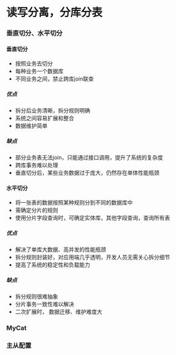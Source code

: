 # 读写分离，分库分表

### 垂直切分、水平切分

#### 垂直切分

- 按照业务去切分
- 每种业务一个数据库
- 不同业务之间，禁止跨库join联查

##### 优点

- 拆分后业务清晰，拆分规则明确
- 系统之间容易扩展和整合
- 数据维护简单

##### 缺点

- 部分业务表无法join，只能通过接口调用，提升了系统的复杂度
- 跨库事务难以处理
- 垂直切分后，某些业务数据过于庞大，仍然存在单体性能瓶颈

#### 水平切分

- 将一张表的数据按照某种规则分到不同的数据库中
- 需确定分片的规则
- 使用分片字段查询时，可确定实体库，其他字段查询，查询所有表

##### 优点

- 解决了单库大数据、高并发的性能瓶颈
- 拆分规则封装好，对应用端几乎透明，开发人员无需关心拆分细节
- 提高了系统的稳定性和负载能力

##### 缺点

- 拆分规则很难抽象
- 分片事务一致性难以解决
- 二次扩展时， 数据迁移、维护难度大

### MyCat

### 主从配置

